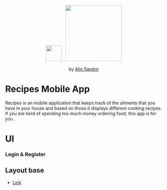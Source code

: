 <div align="center">
<a href="https://flutter-recipes.herokuapp.com" target="_blank"><img src="https://flutter-recipes.herokuapp.com/assets/assets/images/carrot.png" width="50"></a>
&nbsp;
<a href="https://flutter.dev" target="_blank"><img src="https://storage.googleapis.com/cms-storage-bucket/ec64036b4eacc9f3fd73.svg" width="180"></a>
</div>
<p align="center">by <a href="https://www.linkedin.com/in/alin-%C8%99andor-42452224a">Alin Șandor</a></p>

# Recipes Mobile App

Recipes is an mobile application that keeps track of the aliments that you have in your house and based on those it displays different cooking recipes. If you are tierd of spending too much money ordering food, this app is for you.

# UI
### Login & Register


## Layout base
- [Link](https://www.figma.com/community/file/882645007956337261)
